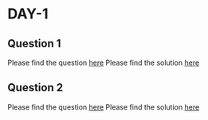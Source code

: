 # DAY-1

## Question 1
Please find the question [here](./Question-1/Day-1-Q1.pdf)
Please find the solution [here](./Question-1/Day-1-Q1.py)

## Question 2
Please find the question [here](./Question-2/Day-1-Q2.pdf)
Please find the solution [here](./Question-2/Day-1-Q2.py)